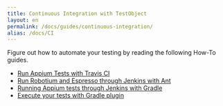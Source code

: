 ```yaml
---
title: Continuous Integration with TestObject
layout: en
permalink: /docs/guides/continuous-integration/
alias: /docs/CI
---
```


Figure out how to automate your testing by reading the following How-To guides.

+ <a href="/docs/guides/appium-travisci/">Run Appium Tests with Travis CI</a>
+ <a href="/docs/guides/robotium-espresso-jenkins-ant/">Run Robotium and Espresso through Jenkins with Ant</a>
+ <a href="/docs/guides/appium-jenkins-gradle/">Running Appium tests through Jenkins with Gradle</a>
+ <a href="/docs/guides/gradle-plugin/">Execute your tests with Gradle plugin</a>
